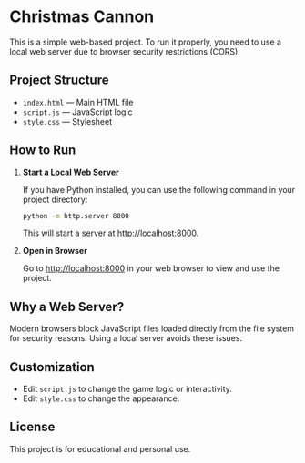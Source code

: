 # Christmas Cannon

This is a simple web-based project. To run it properly, you need to use a local web server due to browser security restrictions (CORS).

## Project Structure

- `index.html` — Main HTML file
- `script.js` — JavaScript logic
- `style.css` — Stylesheet

## How to Run

1. **Start a Local Web Server**

   If you have Python installed, you can use the following command in your project directory:

   ```sh
   python -m http.server 8000
   ```

   This will start a server at [http://localhost:8000](http://localhost:8000).

2. **Open in Browser**

   Go to [http://localhost:8000](http://localhost:8000) in your web browser to view and use the project.

## Why a Web Server?

Modern browsers block JavaScript files loaded directly from the file system for security reasons. Using a local server avoids these issues.

## Customization

- Edit `script.js` to change the game logic or interactivity.
- Edit `style.css` to change the appearance.

## License

This project is for educational and personal use.
